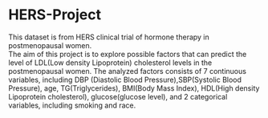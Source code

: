 # HERS-Project
This dataset is from HERS clinical trial of hormone therapy in postmenopausal women.  
The aim of this project is to explore possible factors that can predict the level of  LDL(Low density Lipoprotein) cholesterol levels in the postmenopausal women. 
The analyzed factors consists of 7 continuous variables, including DBP (Diastolic Blood Pressure),SBP(Systolic Blood Pressure), age, TG(Triglycerides),  BMI(Body Mass Index), HDL(High density Lipoprotein cholesterol), glucose(glucose level), and 2 categorical variables, including smoking and race. 
